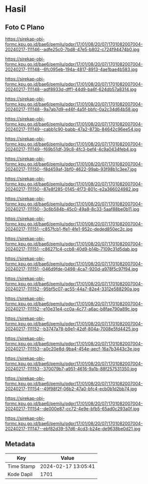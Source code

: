 # Hasil

## Foto C Plano

https://sirekap-obj-formc.kpu.go.id/bae6/pemilu/pdpr/17/01/08/20/07/1701082007004-20240217-111146--adfe25c0-7bd8-47e5-b802-c724f94474b0.jpg

https://sirekap-obj-formc.kpu.go.id/bae6/pemilu/pdpr/17/01/08/20/07/1701082007004-20240217-111148--6fc095eb-194a-4817-8913-4ae1bae4b583.jpg

https://sirekap-obj-formc.kpu.go.id/bae6/pemilu/pdpr/17/01/08/20/07/1701082007004-20240217-111148--adf8933d-dff1-44d9-ba6f-624db57a8314.jpg

https://sirekap-obj-formc.kpu.go.id/bae6/pemilu/pdpr/17/01/08/20/07/1701082007004-20240217-111148--9a7ab7d9-e46f-4a5f-bbfc-0a2c34d64b58.jpg

https://sirekap-obj-formc.kpu.go.id/bae6/pemilu/pdpr/17/01/08/20/07/1701082007004-20240217-111149--cabb1c90-babb-47a2-873b-84642c96ee54.jpg

https://sirekap-obj-formc.kpu.go.id/bae6/pemilu/pdpr/17/01/08/20/07/1701082007004-20240217-111149--f69b51df-39c8-4fc3-bef4-4c9a0434feb4.jpg

https://sirekap-obj-formc.kpu.go.id/bae6/pemilu/pdpr/17/01/08/20/07/1701082007004-20240217-111150--f8d459af-3bf0-4622-99ab-93f98b1c3ee7.jpg

https://sirekap-obj-formc.kpu.go.id/bae6/pemilu/pdpr/17/01/08/20/07/1701082007004-20240217-111150--87e8f285-0145-4f73-801c-e2a366024982.jpg

https://sirekap-obj-formc.kpu.go.id/bae6/pemilu/pdpr/17/01/08/20/07/1701082007004-20240217-111150--3c6b584b-45c0-49a8-8c33-5aaf88be0b11.jpg

https://sirekap-obj-formc.kpu.go.id/bae6/pemilu/pdpr/17/01/08/20/07/1701082007004-20240217-111151--c857fcb1-ffe1-4fe1-952c-deded850ec2c.jpg

https://sirekap-obj-formc.kpu.go.id/bae6/pemilu/pdpr/17/01/08/20/07/1701082007004-20240217-111151--c86271c4-ccb8-40d9-b14b-7109c31d5dab.jpg

https://sirekap-obj-formc.kpu.go.id/bae6/pemilu/pdpr/17/01/08/20/07/1701082007004-20240217-111151--046d9fde-0498-4ca7-920d-a978f5c97f94.jpg

https://sirekap-obj-formc.kpu.go.id/bae6/pemilu/pdpr/17/01/08/20/07/1701082007004-20240217-111152--95bf5c07-ac55-44a7-82e4-3312e588290a.jpg

https://sirekap-obj-formc.kpu.go.id/bae6/pemilu/pdpr/17/01/08/20/07/1701082007004-20240217-111152--e10e31e4-cc0a-4c77-a6ac-b8fae790a89c.jpg

https://sirekap-obj-formc.kpu.go.id/bae6/pemilu/pdpr/17/01/08/20/07/1701082007004-20240217-111152--b3747a78-b9e1-42df-804a-7008e5fd4425.jpg

https://sirekap-obj-formc.kpu.go.id/bae6/pemilu/pdpr/17/01/08/20/07/1701082007004-20240217-111153--a0c20e8d-9ba4-454e-aecf-16a7b3443c3e.jpg

https://sirekap-obj-formc.kpu.go.id/bae6/pemilu/pdpr/17/01/08/20/07/1701082007004-20240217-111153--370079b7-a951-4616-9a1b-88f257531350.jpg

https://sirekap-obj-formc.kpu.go.id/bae6/pemilu/pdpr/17/01/08/20/07/1701082007004-20240217-111154--49f98f2f-06b2-47a0-bfc4-ecb0b1d2bb74.jpg

https://sirekap-obj-formc.kpu.go.id/bae6/pemilu/pdpr/17/01/08/20/07/1701082007004-20240217-111154--de000e87-cc72-4e9e-bfb5-65ad0c293a0f.jpg

https://sirekap-obj-formc.kpu.go.id/bae6/pemilu/pdpr/17/01/08/20/07/1701082007004-20240217-111147--ebf82d39-57d6-4cd3-b24e-de9638be0d21.jpg


## Metadata

| Key        | Value               |
| ---------- | ------------------- |
| Time Stamp | 2024-02-17 13:05:41 |
| Kode Dapil | 1701                |



